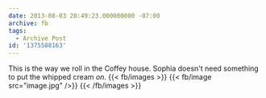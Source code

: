 ```yaml
---
date: 2013-08-03 20:49:23.000000000 -07:00
archive: fb
tags: 
  - Archive Post
id: '1375588163'
---
```


This is the way we roll in the Coffey house. Sophia doesn't need something to put the whipped cream *on*.
{{< fb/images >}}
{{< fb/image src="image.jpg" />}}
{{< /fb/images >}}
